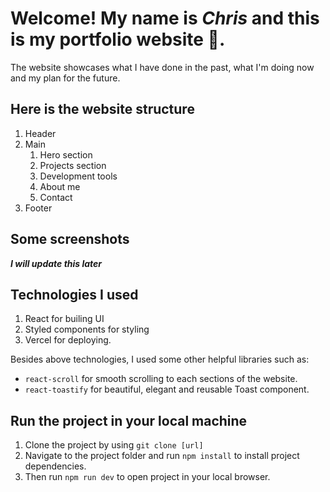 # Welcome! My name is _Chris_ and this is my portfolio website 🚀.

The website showcases what I have done in the past, what I'm doing now and my plan for the future.

## Here is the website structure

1. Header
2. Main
   1. Hero section
   2. Projects section
   3. Development tools
   4. About me
   5. Contact
3. Footer

## Some screenshots

**_I will update this later_**

## Technologies I used

1. React for builing UI
2. Styled components for styling
3. Vercel for deploying.

Besides above technologies, I used some other helpful libraries such as:

- `react-scroll` for smooth scrolling to each sections of the website.
- `react-toastify` for beautiful, elegant and reusable Toast component.

## Run the project in your local machine

1. Clone the project by using `git clone [url]`
2. Navigate to the project folder and run `npm install` to install project dependencies.
3. Then run `npm run dev` to open project in your local browser.
